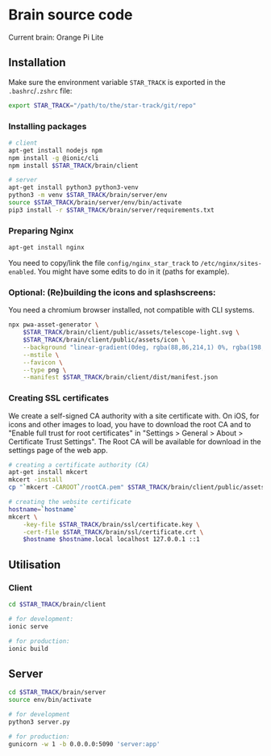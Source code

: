 # Brain source code

Current brain: Orange Pi Lite

## Installation

Make sure the environment variable `STAR_TRACK` is exported in the `.bashrc`/`.zshrc` file:
```bash
export STAR_TRACK="/path/to/the/star-track/git/repo"
```

### Installing packages

```bash
# client
apt-get install nodejs npm
npm install -g @ionic/cli
npm install $STAR_TRACK/brain/client

# server
apt-get install python3 python3-venv
python3 -m venv $STAR_TRACK/brain/server/env
source $STAR_TRACK/brain/server/env/bin/activate
pip3 install -r $STAR_TRACK/brain/server/requirements.txt
```

### Preparing Nginx

```bash
apt-get install nginx
```

You need to copy/link the file `config/nginx_star_track` to `/etc/nginx/sites-enabled`.
You might have some edits to do in it (paths for example).

### Optional: (Re)building the icons and splashscreens:
You need a chromium browser installed, not compatible with CLI systems.
```bash
npx pwa-asset-generator \
	$STAR_TRACK/brain/client/public/assets/telescope-light.svg \
	$STAR_TRACK/brain/client/public/assets/icon \
	--background "linear-gradient(0deg, rgba(88,86,214,1) 0%, rgba(198,68,252,1) 100%)" \
	--mstile \
	--favicon \
	--type png \
	--manifest $STAR_TRACK/brain/client/dist/manifest.json
```

### Creating SSL certificates

We create a self-signed CA authority with a site certificate with. On iOS, for
icons and other images to load, you have to download the root CA and to
"Enable full trust for root certificates" in "Settings > General > About > 
Certificate Trust Settings". The Root CA will be available for download
in the settings page of the web app.

```bash
# creating a certificate authority (CA)
apt-get install mkcert
mkcert -install
cp "`mkcert -CAROOT`/rootCA.pem" $STAR_TRACK/brain/client/public/assets/rootCA.pem

# creating the website certificate 
hostname=`hostname`
mkcert \
	-key-file $STAR_TRACK/brain/ssl/certificate.key \
	-cert-file $STAR_TRACK/brain/ssl/certificate.crt \
	$hostname $hostname.local localhost 127.0.0.1 ::1
```

## Utilisation

### Client

```bash
cd $STAR_TRACK/brain/client

# for development:
ionic serve

# for production:
ionic build
```

## Server

```bash
cd $STAR_TRACK/brain/server
source env/bin/activate

# for development 
python3 server.py

# for production:
gunicorn -w 1 -b 0.0.0.0:5090 'server:app'
```
